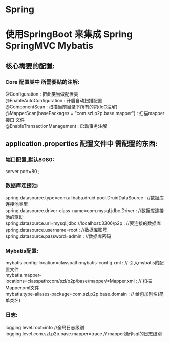 # Spring

# 使用SpringBoot 来集成 Spring SpringMVC Mybatis
## 核心需要的配置:

### Core 配置类中 所需要贴的注解:
@Configuration : 把此类当做配置类 <br>
@EnableAutoConfiguration : 开启自动扫描配置<br>
@ComponentScan : 扫描当前目录下所有的包(IoC注解)<br>
@MapperScan(basePackages = "com.szl.p2p.base.mapper") : 扫描mapper接口 文件<br>
@EnableTransactionManagement : 启动事务注解<br>

## application.properties 配置文件中 需配置的东西:

### 端口配置,默认8080:
server.port=80 ;<br>

### 数据库连接池:
spring.datasource.type=com.alibaba.druid.pool.DruidDataSource  :  //数据库连接池类型<br>
spring.datasource.driver-class-name=com.mysql.jdbc.Driver  :  //数据库连接池的驱动<br>
spring.datasource.url=mysql:jdbc://localhost:3306/p2p  :  //要连接的数据库<br>
spring.datasource.username=root  :  //数据库账号<br>
spring.datasource.password=admin  :  //数据库密码<br>

### Mybatis配置:
mybatis.config-location=classpath:mybatis-config.xml  :  // 引入mybatis的配置文件<br>
mybatis.mapper-locations=classpath:com/szl/p2p/base/mapper/*Mapper.xml  :  // 扫描Mapper.xml文件<br>
mybatis.type-aliases-package=com.szl.p2p.base.domain  :  // 给包加别名(简单类名)<br>

### 日志:
logging.level.root=info  //全局日志级别<br>
logging.level.com.szl.p2p.base.mapper=trace  // mapper操作sql的日志级别<br>
